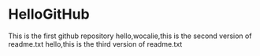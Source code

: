 # HelloGitHub
This is the first github repository
hello,wocalie,this is the second version of readme.txt
hello,this is the third version of readme.txt
